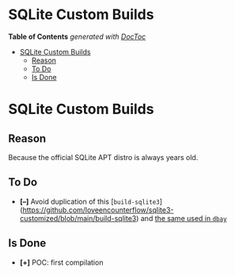 
# SQLite Custom Builds


<!-- START doctoc generated TOC please keep comment here to allow auto update -->
<!-- DON'T EDIT THIS SECTION, INSTEAD RE-RUN doctoc TO UPDATE -->
**Table of Contents**  *generated with [DocToc](https://github.com/thlorenz/doctoc)*

- [SQLite Custom Builds](#sqlite-custom-builds)
  - [Reason](#reason)
  - [To Do](#to-do)
  - [Is Done](#is-done)

<!-- END doctoc generated TOC please keep comment here to allow auto update -->


# SQLite Custom Builds

## Reason

Because the official SQLite APT distro is always years old.

## To Do

* **[–]** Avoid duplication of this [`build-sqlite3`]
    (https://github.com/loveencounterflow/sqlite3-customized/blob/main/build-sqlite3)
    and [the same used in `dbay`](https://github.com/loveencounterflow/dbay/blob/main/build-sqlite3)

## Is Done

* **[+]** POC: first compilation
